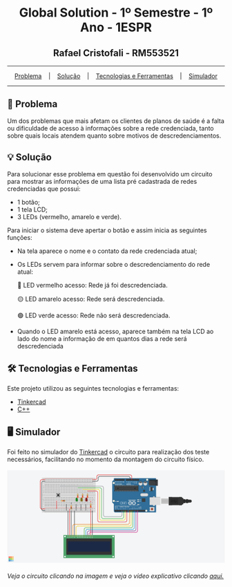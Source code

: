 <h1 align="center">Global Solution - 1º Semestre - 1º Ano - 1ESPR</h1>
<h2 align="center">Rafael Cristofali - RM553521</h2>

<hr/>

<p align="center">
  <a href="#pushpin-Problema">Problema</a>
  &nbsp;&nbsp;&nbsp;|&nbsp;&nbsp;&nbsp;
  <a href="#bulb-Solução">Solução</a>
  &nbsp;&nbsp;&nbsp;|&nbsp;&nbsp;&nbsp;
  <a href="#hammer_and_wrench-Tecnologias-e-Ferramentas">Tecnologias e Ferramentas</a>
  &nbsp;&nbsp;&nbsp;|&nbsp;&nbsp;&nbsp;
  <a href="#desktop_computer-Simulador">Simulador</a>
</p>

<hr/>

## :pushpin: Problema
Um dos problemas que mais afetam os clientes de planos de saúde é a falta ou dificuldade de acesso à informações sobre a rede credenciada, tanto sobre quais locais atendem quanto sobre motivos de descredenciamentos.

## :bulb: Solução
Para solucionar esse problema em questão foi desenvolvido um circuito para mostrar as informações de uma lista pré cadastrada de redes credenciadas que possui:
* 1 botão;
* 1 tela LCD;
* 3 LEDs (vermelho, amarelo e verde).

Para iniciar o sistema deve apertar o botão e assim inicia as seguintes funções:
* Na tela aparece o nome e o contato da rede credenciada atual;
* Os LEDs servem para informar sobre o descredenciamento do rede atual:
  
  🔴 LED vermelho acesso: Rede já foi descredenciada.

  🟡 LED amarelo acesso: Rede será descredenciada.

  🟢 LED verde acesso: Rede não será descredenciada.
* Quando o LED amarelo está acesso, aparece também na tela LCD ao lado do nome a informação de em quantos dias a rede será descredenciada


## :hammer_and_wrench: Tecnologias e Ferramentas
Este projeto utilizou as seguintes tecnologias e ferramentas:
* [Tinkercad](https://www.tinkercad.com/)
* [C++](https://pt.wikipedia.org/wiki/C%2B%2B)

## :desktop_computer: Simulador
Foi feito no simulador do [Tinkercad](https://www.tinkercad.com/) o circuito para realização dos teste necessários, facilitando no momento da montagem do circuito físico.
<br/><br/>
<a href="https://www.tinkercad.com/things/5zn78kuBwiL-global-solution" target="_blank">
  <img src="circuit.png" alt="circuit" />
</a>
<h6>Veja o circuito clicando na imagem e veja o vídeo explicativo clicando <a href="https://youtu.be/NQzGpENfKtQ">aqui.</a></h6>
